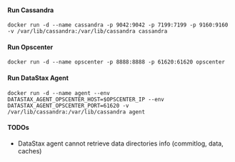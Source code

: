 #### Run Cassandra

`docker run -d --name cassandra -p 9042:9042 -p 7199:7199 -p 9160:9160  -v /var/lib/cassandra:/var/lib/cassandra cassandra`

#### Run Opscenter

`docker run -d --name opscenter -p 8888:8888 -p 61620:61620 opscenter`

#### Run DataStax Agent

`docker run -d --name agent --env DATASTAX_AGENT_OPSCENTER_HOST=$OPSCENTER_IP --env DATASTAX_AGENT_OPSCENTER_PORT=61620 -v /var/lib/cassandra:/var/lib/cassandra agent`

#### TODOs
- DataStax agent cannot retrieve data directories info (commitlog, data, caches)
